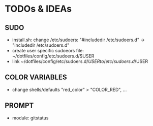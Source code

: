 # TODOs & IDEAs

## SUDO
- install.sh: change /etc/sudoers: "#includedir /etc/sudoers.d" -> "includedir /etc/sudoers.d"
- create user specific sudoeors file: ~/dotfiles/config/etc/sudoers.d/$USER
- link ~/dotfiles/config/etc/sudoers.d/$USER to /etc/sudoers.d/$USER

## COLOR VARIABLES
- change shells/defaults "red_color" > "COLOR_RED", ...

## PROMPT
- module: gitstatus